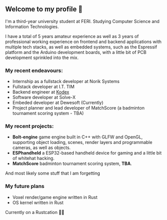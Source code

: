 ## Welcome to my profile 👋

I'm a third-year university student at FERI. Studying Computer Science and Information Technologies.

I have a total of 5 years amateur experience as well as 3 years of professional working experience on frontend and backend applications with multiple tech stacks, as well as embedded systems, such as the Espressif platform and the Arduino development boards, with a little bit of PCB development sprinkled into the mix.

### My recent endeavours:

- Internship as a fullstack developer at Norik Systems
- Fullstack developer at I.T. TIM
- Backend engineer at [Kodex](https://kodex.io)
- Software developer at Solve-X
- Embeded developer at Dewesoft (Currently)
- Project planner and lead developer of MatchScore (a badminton tournament scoring system - TBA)

### My recent projects:

- **Bolt-engine** game engine built in C++ with GLFW and OpenGL, supporting object loading, scenes, render layers and programmable cameras, as well as objects.
- **ESPhandheld** a ESP32-based handheld device for gaming and a little bit of whitehat hacking.
- **MatchScore** badminton tournament scoring system, **TBA**.

And most likely some stuff that I am forgetting

### My future plans

- Voxel render/game engine written in Rust
- OS kernel written in Rust

Currently on a Rustcation 🦀🌴

<!--
**Tevzi2/Tevzi2** is a ✨ _special_ ✨ repository because its `README.md` (this file) appears on your GitHub profile.

Here are some ideas to get you started:

- 🔭 I’m currently working on ...
- 🌱 I’m currently learning ...
- 👯 I’m looking to collaborate on ...
- 🤔 I’m looking for help with ...
- 💬 Ask me about ...
- 📫 How to reach me: ...
- 😄 Pronouns: ...
- ⚡ Fun fact: ...
-->
